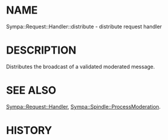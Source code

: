 # NAME

Sympa::Request::Handler::distribute - distribute request handler

# DESCRIPTION

Distributes the broadcast of a validated moderated message.

# SEE ALSO

[Sympa::Request::Handler](./Sympa::Request::Handler.3.md), [Sympa::Spindle::ProcessModeration](./Sympa::Spindle::ProcessModeration.3.md).

# HISTORY
